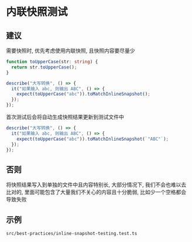 # 内联快照测试

## 建议

需要快照时, 优先考虑使用内联快照, 且快照内容要尽量少

```ts
function toUpperCase(str: string) {
  return str.toUpperCase();
}

describe("大写转换", () => {
  it("如果输入 abc, 则输出 ABC", () => {
    expect(toUpperCase("abc")).toMatchInlineSnapshot();
  });
});
```

首次测试后会将自动生成快照结果更新到测试文件中 

```ts {3}
describe("大写转换", () => {
  it("如果输入 abc, 则输出 ABC", () => {
    expect(toUpperCase("abc")).toMatchInlineSnapshot(`"ABC"`);
  });
});
```

## 否则

将快照结果写入到单独的文件中且内容特别长, 大部分情况下, 我们不会也难以去比对的, 里面可能包含了大量我们不关心的内容且十分脆弱, 比如少一个空格都会导致失败

## 示例

`src/best-practices/inline-snapshot-testing.test.ts`
